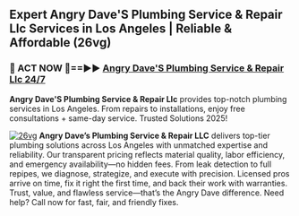 ## Expert Angry Dave'S Plumbing Service & Repair Llc Services in Los Angeles | Reliable & Affordable (26vg)  

<h3>🚿 ACT NOW 🌟==►► <a href="https://tinyurl.com/2ne6vx2x" rel="nofollow">Angry Dave'S Plumbing Service & Repair Llc 24/7</a></h3>

**Angry Dave'S Plumbing Service & Repair Llc** provides top-notch plumbing services in Los Angeles. From repairs to installations, enjoy free consultations + same-day service. Trusted Solutions 2025!

[![26vg](https://i.imgur.com/4PFF4AK.jpeg)](https://tinyurl.com/2ne6vx2x)
**Angry Dave’s Plumbing Service & Repair LLC** delivers top-tier plumbing solutions across Los Angeles with unmatched expertise and reliability. Our transparent pricing reflects material quality, labor efficiency, and emergency availability—no hidden fees. From leak detection to full repipes, we diagnose, strategize, and execute with precision. Licensed pros arrive on time, fix it right the first time, and back their work with warranties. Trust, value, and flawless service—that’s the Angry Dave difference. Need help? Call now for fast, fair, and friendly fixes.